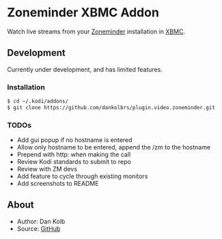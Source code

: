 # Zoneminder XBMC Addon

Watch live streams from your [Zoneminder](http://zoneminder.com) installation in [XBMC](http://xbmc.org/).

## Development

Currently under development, and has limited features.

### Installation

```bash
$ cd ~/.kodi/addons/
$ git clone https://github.com/dankolbrs/plugin.video.zoneminder.git
```
### TODOs
* Add gui popup if no hostname is entered
* Allow only hostname to be entered, append the /zm to the hostname
* Prepend with http: when making the call
* Review Kodi standards to submit to repo
* Review with ZM devs
* Add feature to cycle through existing monitors
* Add screenshots to README


## About

* Author: Dan Kolb
* Source: [GitHub](http://github.com/dankolbrs/plugin.video.zoneminder/)
